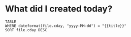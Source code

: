 # What did I created today?
```dataview  
TABLE  
WHERE dateformat(file.cday, "yyyy-MM-dd") = "{{title}}"  
SORT file.cday DESC  
```